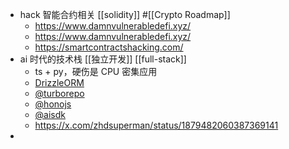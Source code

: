 - hack 智能合约相关 [[solidity]] #[[Crypto Roadmap]]
	- https://www.damnvulnerabledefi.xyz/
	- https://www.damnvulnerabledefi.xyz/
	- https://smartcontractshacking.com/
- ai 时代的技术栈 [[独立开发]] [[full-stack]]
	- ts + py，硬伤是 CPU 密集应用
	- [DrizzleORM](https://x.com/DrizzleORM)
	- [@turborepo](https://x.com/turborepo)
	- [@honojs](https://x.com/honojs)
	- [@aisdk](https://x.com/aisdk)
	- https://x.com/zhdsuperman/status/1879482060387369141
-